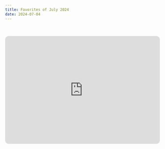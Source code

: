 ```yaml
---
title: Favorites of July 2024
date: 2024-07-04
---
```


<br/>
<br/>

<iframe style="border-radius:12px" src="https://open.spotify.com/embed/playlist/316VSuMZgvw0ceCT7bm7yq?utm_source=generator" width="100%" height="352" frameBorder="0" allowfullscreen="" allow="autoplay; clipboard-write; encrypted-media; fullscreen; picture-in-picture" loading="lazy"></iframe>
